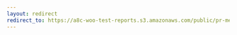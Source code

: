 ```yaml
---
layout: redirect
redirect_to: https://a8c-woo-test-reports.s3.amazonaws.com/public/pr-merge/37778/api/index.html
---
```

